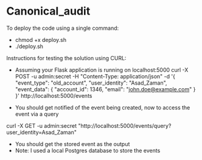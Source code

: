 # Canonical_audit

To deploy the code using a single command:
- chmod +x deploy.sh
- ./deploy.sh

Instructions for testing the solution using CURL:

- Assuming your Flask application is running on localhost:5000
curl -X POST -u admin:secret -H "Content-Type: application/json" -d '{
    "event_type": "old_account",
    "user_identity": "Asad_Zaman",
    "event_data": {
        "account_id": 1346,
        "email": "john.doe@example.com"
    }
}' http://localhost:5000/events

- You should get notified of the event being created, now to access the event via a query

curl -X GET -u admin:secret "http://localhost:5000/events/query?user_identity=Asad_Zaman"

- You should get the stored event as the output
- Note: I used a local Postgres database to store the events
